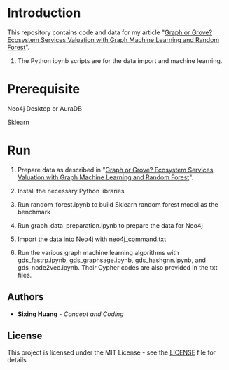

# Introduction
  

This repository contains code and data for my article "[Graph or Grove? Ecosystem Services Valuation with Graph Machine Learning and Random Forest](https://medium.com/@dgg32/graph-or-grove-ecosystem-services-valuation-with-graph-machine-learning-and-random-forest-31d92f686396)". 

1. The Python ipynb scripts are for the data import and machine learning.

  

# Prerequisite

Neo4j Desktop or AuraDB

Sklearn

# Run
1. Prepare data as described in "[Graph or Grove? Ecosystem Services Valuation with Graph Machine Learning and Random Forest](https://medium.com/@dgg32/graph-or-grove-ecosystem-services-valuation-with-graph-machine-learning-and-random-forest-31d92f686396)". 
  
2. Install the necessary Python libraries

3. Run random_forest.ipynb to build Sklearn random forest model as the benchmark

4. Run graph_data_preparation.ipynb to prepare the data for Neo4j

5. Import the data into Neo4j with neo4j_command.txt

6. Run the various graph machine learning algorithms with gds_fastrp.ipynb, gds_graphsage.ipynb, gds_hashgnn.ipynb, and gds_node2vec.ipynb. Their Cypher codes are also provided in the txt files.


## Authors

  

*  **Sixing Huang** - *Concept and Coding*

  

## License

  

This project is licensed under the MIT License - see the [LICENSE](LICENSE) file for details
